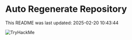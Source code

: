 # Auto Regenerate Repository

This README was last updated: 2025-02-20 10:43:44

 ![TryHackMe](https://tryhackme.com/badge/533634)